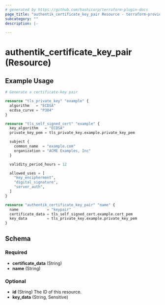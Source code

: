 ```yaml
---
# generated by https://github.com/hashicorp/terraform-plugin-docs
page_title: "authentik_certificate_key_pair Resource - terraform-provider-authentik"
subcategory: ""
description: |-
  
---
```


# authentik_certificate_key_pair (Resource)



## Example Usage

```terraform
# Generate a certificate-key pair

resource "tls_private_key" "example" {
  algorithm   = "ECDSA"
  ecdsa_curve = "P384"
}

resource "tls_self_signed_cert" "example" {
  key_algorithm   = "ECDSA"
  private_key_pem = tls_private_key.example.private_key_pem

  subject {
    common_name  = "example.com"
    organization = "ACME Examples, Inc"
  }

  validity_period_hours = 12

  allowed_uses = [
    "key_encipherment",
    "digital_signature",
    "server_auth",
  ]
}

resource "authentik_certificate_key_pair" "name" {
  name             = "keypair"
  certificate_data = tls_self_signed_cert.example.cert_pem
  key_data         = tls_private_key.example.private_key_pem
}
```

<!-- schema generated by tfplugindocs -->
## Schema

### Required

- **certificate_data** (String)
- **name** (String)

### Optional

- **id** (String) The ID of this resource.
- **key_data** (String, Sensitive)


